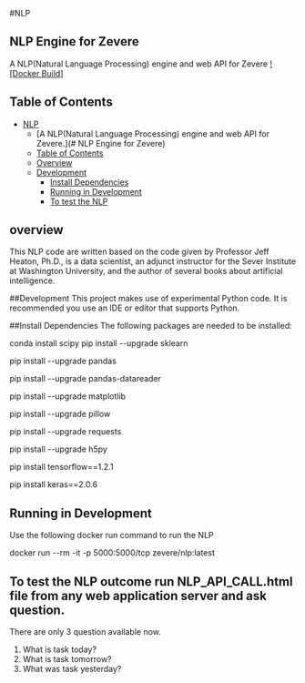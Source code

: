 
#NLP

## NLP Engine for Zevere

A NLP(Natural Language Processing) engine and web API for Zevere
[![Docker Build]](https://travis-ci.org/Zevere/NLP-Python/builds/451211526)


## Table of Contents
- [NLP](#NLP)
    - [A NLP(Natural Language Processing) engine and web API for Zevere.](# NLP Engine for Zevere)
    - [Table of Contents](#table-of-contents)
    - [Overview](#overview)
    - [Development](#development)
        - [Install Dependencies](#install-dependencies)
        - [Running in Development](#running-in-development)
        - [To test the NLP](#to-test-the-NLP)


## overview

This NLP code are written based on the code given by Professor Jeff Heaton, Ph.D., is a data scientist, an adjunct instructor for the Sever Institute at Washington University, and the author of several books about artificial intelligence. 

##Development
This project makes use of experimental Python code. It is recommended you use an IDE or editor that supports Python.

##Install Dependencies
The following packages are needed to be installed:

conda install scipy
pip install --upgrade sklearn

pip install --upgrade pandas

pip install --upgrade pandas-datareader

pip install --upgrade matplotlib

pip install --upgrade pillow

pip install --upgrade requests

pip install --upgrade h5py

pip install tensorflow==1.2.1

pip install keras==2.0.6


## Running in Development 
Use the following docker run command to run the NLP

docker run --rm -it -p 5000:5000/tcp zevere/nlp:latest

## To test the NLP outcome run NLP_API_CALL.html file from any web application server and ask question.
There are only 3 question available now.
1. What is task today?
2. What is task tomorrow?
3. What was task yesterday?
